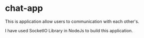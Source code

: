 # chat-app
This is application allow users to communication with each other's.

I have used SocketIO Library in NodeJs to build this application.
